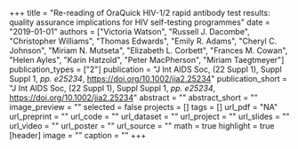 +++
title = "Re-reading of OraQuick HIV-1/2 rapid antibody test results: quality assurance implications for HIV self-testing programmes"
date = "2019-01-01"
authors = ["Victoria Watson", "Russell J. Dacombe", "Christopher Williams", "Thomas Edwards", "Emily R. Adams", "Cheryl C. Johnson", "Miriam N. Mutseta", "Elizabeth L. Corbett", "Frances M. Cowan", "Helen Ayles", "Karin Hatzold", "Peter MacPherson", "Miriam Taegtmeyer"]
publication_types = ["2"]
publication = "J Int AIDS Soc, (22 Suppl 1), Suppl Suppl 1, _pp. e25234_, https://doi.org/10.1002/jia2.25234"
publication_short = "J Int AIDS Soc, (22 Suppl 1), Suppl Suppl 1, _pp. e25234_, https://doi.org/10.1002/jia2.25234"
abstract = ""
abstract_short = ""
image_preview = ""
selected = false
projects = []
tags = []
url_pdf = "NA"
url_preprint = ""
url_code = ""
url_dataset = ""
url_project = ""
url_slides = ""
url_video = ""
url_poster = ""
url_source = ""
math = true
highlight = true
[header]
image = ""
caption = ""
+++
